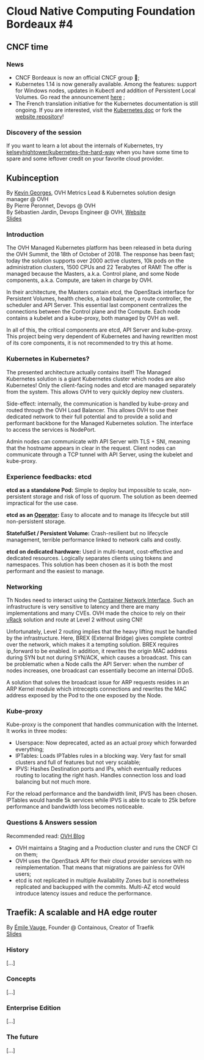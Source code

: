 # Cloud Native Computing Foundation Bordeaux #4

## CNCF time

### News
- CNCF Bordeaux is now an official CNCF group 🎉;
- Kubernetes 1.14 is now generally available. Among the features: support for Windows nodes, updates in Kubectl and addition of Persistent Local Volumes. Go read the announcement [here](https://kubernetes.io/blog/2019/03/25/kubernetes-1-14-release-announcement/) ;
- The French translation initiative for the Kubernetes documentation is still ongoing. If you are interested, visit the [Kubernetes doc](https://kubernetes.io/fr/docs/home/) or fork the [website repository](https://github.com/kubernetes/website/tree/master/content)!

### Discovery of the session
If you want to learn a lot about the internals of Kubernetes, try [kelseyhightower/kubernetes-the-hard-way](https://github.com/kelseyhightower/kubernetes-the-hard-way) when you have some time to spare and some leftover credit on your favorite cloud provider.

## Kubinception
By [Kevin Georges](https://twitter.com/0xd33d33), OVH Metrics Lead & Kubernetes solution design manager @ OVH  
By Pierre Peronnet, Devops @ OVH  
By Sébastien Jardin, Devops Engineer @ OVH, [Website](http://sebastienjardin.fr/)  
[Slides](https://www.slideshare.net/ovhcom/kubinception-using-kubernetes-to-run-kubernetes)

### Introduction

The OVH Managed Kubernetes platform has been released in beta during the OVH Summit, the 18th of October of 2018. The response has been fast; today the solution supports over 2000 active clusters, 10k pods on the administration clusters, 1500 CPUs and 22 Terabytes of RAM! The offer is managed because the Masters, a.k.a. Control plane, and some Node components, a.k.a. Compute, are taken in charge by OVH.

In their architecture, the Masters contain etcd, the OpenStack interface for Persistent Volumes, health checks, a load balancer, a route controller, the scheduler and API Server. This essential last component centralizes the connections between the Control plane and the Compute. Each node contains a kubelet and a kube-proxy, both managed by OVH as well.

In all of this, the critical components are etcd, API Server and kube-proxy. This project being very dependent of Kubernetes and having rewritten most of its core components, it is not recommended to try this at home.

### Kubernetes in Kubernetes?

The presented architecture actually contains itself! The Managed Kubernetes solution is a giant Kubernetes cluster which nodes are also Kubernetes! Only the client-facing nodes and etcd are managed separately from the system. This allows OVH to very quickly deploy new clusters.

Side-effect: internally, the communication is handled by kube-proxy and routed through the OVH Load Balancer. This allows OVH to use their dedicated network to their full potential and to provide a solid and performant backbone for the Managed Kubernetes solution. The interface to access the services is NodePort.

Admin nodes can communicate with API Server with TLS + SNI, meaning that the hostname appears in clear in the request. Client nodes can communicate through a TCP tunnel with API Server, using the kubelet and kube-proxy.

### Experience feedbacks: etcd

**etcd as a standalone Pod:** Simple to deploy but impossible to scale, non-persistent storage and risk of loss of quorum. The solution as been deemed impractical for the use case.

**etcd as an [Operator](https://coreos.com/operators/):** Easy to allocate and to manage its lifecycle but still non-persistent storage.

**StatefulSet / Persistent Volume:** Crash-resilient but no lifecycle management, terrible performance linked to network calls and costly.

**etcd on dedicated hardware:** Used in multi-tenant, cost-effective and dedicated resources. Logically separates clients using tokens and namespaces. This solution has been chosen as it is both the most performant and the easiest to manage.

### Networking

Th Nodes need to interact using the [Container Network Interface](https://github.com/containernetworking/cni). Such an infrastructure is very sensitive to latency and there are many implementations and many CVEs. OVH made the choice to rely on their [vRack](https://us.ovhcloud.com/products/networking/vrack-private-network) solution and route at Level 2 without using CNI!

Unfortunately, Level 2 routing implies that the heavy lifting must be handled by the infrastructure. Here, BREX (External Bridge) gives complete control over the network, which makes it a tempting solution. BREX requires ip_forward to be enabled. In addition, it rewrites the origin MAC address during SYN but not during SYN/ACK, which causes a broadcast. This can be problematic when a Node calls the API Server: when the number of nodes increases, one broadcast can essentially become an internal DDoS.

A solution that solves the broadcast issue for ARP requests resides in an ARP Kernel module which intrecepts connections and rewrites the MAC address exposed by the Pod to the one exposed by the Node.

### Kube-proxy

Kube-proxy is the component that handles communication with the Internet. It works in three modes:
- Userspace: Now deprecated, acted as an actual proxy which forwarded everything;
- IPTables: Loads IPTables rules in a blocking way. Very fast for small clusters and full of features but not very scalable;
- IPVS: Hashes Destination ports and IPs, which eventually reduces routing to locating the right hash. Handles connection loss and load balancing but not much more.

For the reload performance and the bandwidth limit, IPVS has been chosen. IPTables would handle 5k services while IPVS is able to scale to 25k before performance and bandwidth loss becomes noticeable.

### Questions & Answers session

Recommended read: [OVH Blog](https://www.ovh.com/fr/blog/)

- OVH maintains a Staging and a Production cluster and runs the CNCF CI  on them;
- OVH uses the OpenStack API for their cloud provider services with no reimplementation. That means that migrations are painless for OVH users;
- etcd is not replicated in multiple Availability Zones but is nonetheless replicated and backupped with the commits. Multi-AZ etcd would introduce latency issues and reduce the performance.

## Traefik: A scalable and HA edge router
By [Émile Vauge](https://twitter.com/emilevauge), Founder @ Containous, Creator of Traefik  
[Slides](https://containous.github.io/slides/cncf-bdx-2019/#/traefik)

### History

[...]

### Concepts

[...]

### Enterprise Edition

[...]

### The future

[...]
